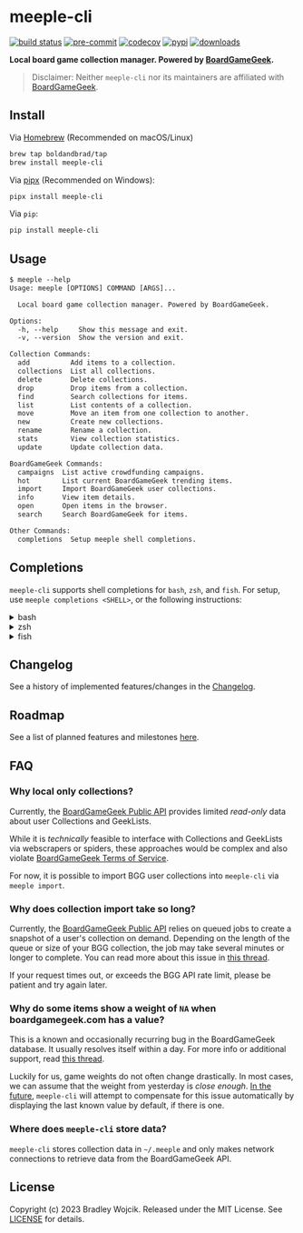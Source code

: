 # meeple-cli

[![build status](https://img.shields.io/github/actions/workflow/status/boldandbrad/meeple-cli/python-test.yml?branch=main&logo=github)](https://github.com/boldandbrad/meeple-cli/actions/workflows/python-test.yml?query=branch%3Amain)
[![pre-commit](https://img.shields.io/badge/pre--commit-enabled-brightgreen?logo=pre-commit)](https://github.com/pre-commit/pre-commit)
[![codecov](https://codecov.io/gh/boldandbrad/meeple-cli/branch/main/graph/badge.svg)](https://codecov.io/gh/boldandbrad/meeple-cli)
[![pypi](https://img.shields.io/pypi/v/meeple-cli)](https://pypi.org/project/meeple-cli/)
[![downloads](https://img.shields.io/pypi/dm/meeple-cli)](https://pypistats.org/packages/meeple-cli)

<!-- [![Docs](https://img.shields.io/website?down_message=down&label=docs&up_message=online&url=https%3A%2F%2Fboldandbrad.github.io%2Fmeeple-cli%2F)](https://boldandbrad.github.io/meeple-cli/) -->

**Local board game collection manager. Powered by
[BoardGameGeek](https://boardgamegeek.com).**

> Disclaimer: Neither `meeple-cli` nor its maintainers are affiliated with
> [BoardGameGeek](https://boardgamegeek.com).

## Install

Via [Homebrew](https://brew.sh) (Recommended on macOS/Linux)

```zsh
brew tap boldandbrad/tap
brew install meeple-cli
```

Via [pipx](https://pypa.github.io/pipx/) (Recommended on Windows):

```sh
pipx install meeple-cli
```

Via `pip`:

```sh
pip install meeple-cli
```

<!-- > For more details, read the **meeple-cli**
> [install guide](https://boldandbrad.github.io/meeple-cli/#/install). -->

## Usage

```txt
$ meeple --help
Usage: meeple [OPTIONS] COMMAND [ARGS]...

  Local board game collection manager. Powered by BoardGameGeek.

Options:
  -h, --help     Show this message and exit.
  -v, --version  Show the version and exit.

Collection Commands:
  add          Add items to a collection.
  collections  List all collections.
  delete       Delete collections.
  drop         Drop items from a collection.
  find         Search collections for items.
  list         List contents of a collection.
  move         Move an item from one collection to another.
  new          Create new collections.
  rename       Rename a collection.
  stats        View collection statistics.
  update       Update collection data.

BoardGameGeek Commands:
  campaigns  List active crowdfunding campaigns.
  hot        List current BoardGameGeek trending items.
  import     Import BoardGameGeek user collections.
  info       View item details.
  open       Open items in the browser.
  search     Search BoardGameGeek for items.

Other Commands:
  completions  Setup meeple shell completions.
```

<!-- > For more usage details, read the **meeple-cli**
> [usage guide](https://boldandbrad.github.io/meeple-cli/#/usage). -->

## Completions

`meeple-cli` supports shell completions for `bash`, `zsh`, and `fish`. For
setup, use `meeple completions <SHELL>`, or the following instructions:

<details>
<summary>bash</summary>

Add the following to `~/.bashrc`:

```sh
eval "$(_MEEPLE_COMPLETE=bash_source meeple)"
```

</details>

<details>
<summary>zsh</summary>

Add the following to `~/.zshrc`:

```sh
eval "$(_MEEPLE_COMPLETE=zsh_source meeple)"
```

</details>

<details>
<summary>fish</summary>

Save the script to `~/.config/fish/completions/meeple.fish`:

```sh
_MEEPLE_COMPLETE=fish_source meeple > ~/.config/fish/completions/meeple.fish
```

</details>

## Changelog

See a history of implemented features/changes in the
[Changelog](docs/changelog.md).

## Roadmap

See a list of planned features and milestones
[here](https://github.com/boldandbrad/meeple-cli/milestones).

## FAQ

### Why local only collections?

Currently, the
[BoardGameGeek Public API](https://boardgamegeek.com/wiki/page/BGG_XML_API2)
provides limited _read-only_ data about user Collections and GeekLists.

While it is _technically_ feasible to interface with Collections and GeekLists
via webscrapers or spiders, these approaches would be complex and also violate
[BoardGameGeek Terms of Service](https://boardgamegeek.com/terms#toc22).

For now, it is possible to import BGG user collections into `meeple-cli` via
`meeple import`.

### Why does collection import take so long?

Currently, the
[BoardGameGeek Public API](https://boardgamegeek.com/wiki/page/BGG_XML_API2)
relies on queued jobs to create a snapshot of a user's collection on demand.
Depending on the length of the queue or size of your BGG collection, the job may
take several minutes or longer to complete. You can read more about this issue
in [this thread](https://boardgamegeek.com/thread/1188687/export-collections-has-been-updated-xmlapi-develop).

If your request times out, or exceeds the BGG API rate limit, please be patient
and try again later.

### Why do some items show a weight of `NA` when boardgamegeek.com has a value?

This is a known and occasionally recurring bug in the BoardGameGeek database. It
usually resolves itself within a day. For more info or additional support, read
[this thread](https://boardgamegeek.com/thread/3049286/some-games-show-weight-000).

Luckily for us, game weights do not often change drastically. In most cases, we
can assume that the weight from yesterday is _close enough_.
[In the future](https://github.com/boldandbrad/meeple-cli/issues/61),
`meeple-cli` will attempt to compensate for this issue automatically by
displaying the last known value by default, if there is one.

### Where does `meeple-cli` store data?

`meeple-cli` stores collection data in `~/.meeple` and only makes network
connections to retrieve data from the BoardGameGeek API.

## License

Copyright (c) 2023 Bradley Wojcik. Released under the MIT License. See
[LICENSE](LICENSE) for details.
